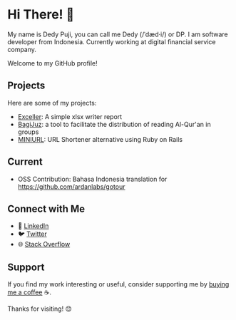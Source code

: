 # Hi There! 👋

My name is Dedy Puji, you can call me Dedy (/ˈdæd·i/) or DP. I am software developer from Indonesia. Currently working at digital financial service company. 

Welcome to my GitHub profile!


## Projects
Here are some of my projects:

- [Exceller](https://github.com/walvisk/exceller): A simple xlsx writer report
- [BagiJuz](https://github.com/walvisk/bagijuz):  a tool to facilitate the distribution of reading Al-Qur'an in groups
- [MINIURL](https://github.com/walvisk/miniurl): URL Shortener alternative using Ruby on Rails


## Current
- OSS Contribution: Bahasa Indonesia translation for https://github.com/ardanlabs/gotour


## Connect with Me
- 💼 [LinkedIn](https://www.linkedin.com/in/dedy-puji-jayanto-209761107/)
- 🐦 [Twitter](https://twitter.com/pujidjayanto)
- 🌐 [Stack Overflow](https://stackoverflow.com/users/9446028/walvisk)


## Support

If you find my work interesting or useful, consider supporting me by [buying me a coffee](https://saweria.co/dedypuji) ☕️.

Thanks for visiting! 😊

